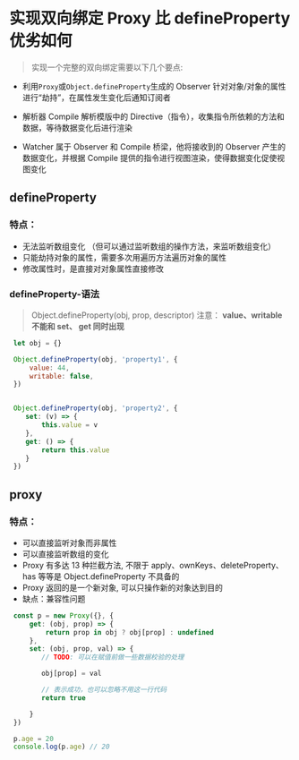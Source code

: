 # 实现双向绑定 Proxy 比 defineProperty 优劣如何

> 实现一个完整的双向绑定需要以下几个要点:

- 利用<code>Proxy</code>或<code>Object.defineProperty</code>生成的 Observer 针对对象/对象的属性进行“劫持”，在属性发生变化后通知订阅者

- 解析器 Compile 解析模版中的 Directive（指令），收集指令所依赖的方法和数据，等待数据变化后进行渲染

- Watcher 属于 Observer 和 Compile 桥梁，他将接收到的 Observer 产生的数据变化，并根据 Compile 提供的指令进行视图渲染，使得数据变化促使视图变化

## defineProperty

### 特点：

- 无法监听数组变化 （但可以通过监听数组的操作方法，来监听数组变化）
- 只能劫持对象的属性，需要多次用遍历方法遍历对象的属性
- 修改属性时，是直接对对象属性直接修改

### defineProperty-语法

> Object.defineProperty(obj, prop, descriptor)
> 注意： **value、writable 不能和 set、 get 同时出现**

```JavaScript
 let obj = {}

 Object.defineProperty(obj, 'property1', {
     value: 44,
     writable: false,
 })


 Object.defineProperty(obj, 'property2', {
    set: (v) => {
        this.value = v
    },
    get: () => {
        return this.value
    }
 })
```

## proxy

### 特点：

- 可以直接监听对象而非属性
- 可以直接监听数组的变化
- Proxy 有多达 13 种拦截方法, 不限于 apply、ownKeys、deleteProperty、has 等等是 Object.defineProperty 不具备的
- Proxy 返回的是一个新对象, 可以只操作新的对象达到目的
- 缺点：兼容性问题

```JavaScript
 const p = new Proxy({}, {
     get: (obj, prop) => {
         return prop in obj ? obj[prop] : undefined
     },
     set: (obj, prop, val) => {
        // TODO: 可以在赋值前做一些数据校验的处理

        obj[prop] = val

        // 表示成功，也可以忽略不用这一行代码
        return true

     }
 })

 p.age = 20
 console.log(p.age) // 20
```
